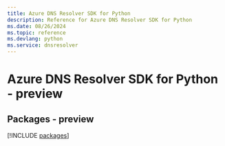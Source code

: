 ```yaml
---
title: Azure DNS Resolver SDK for Python
description: Reference for Azure DNS Resolver SDK for Python
ms.date: 08/26/2024
ms.topic: reference
ms.devlang: python
ms.service: dnsresolver
---
```

# Azure DNS Resolver SDK for Python - preview
## Packages - preview
[!INCLUDE [packages](dns-resolver-index.md)]